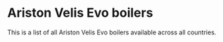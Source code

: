 # Ariston Velis Evo boilers

This is a list of all Ariston Velis Evo boilers available across all countries.